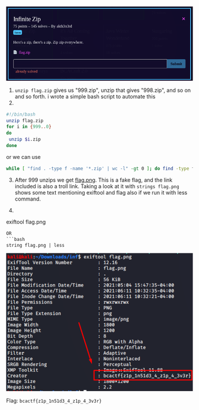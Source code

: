 ![question](Screenshot_2.png)
1) `unzip flag.zip` gives us "999.zip", unzip that gives "998.zip", and so on and so forth. i wrote a simple bash script to automate this
2) 
```bash
#!/bin/bash
unzip flag.zip
for i in {999..0}
do
 unzip $i.zip
done
```

or we can use

```bash
while [ "find . -type f -name '*.zip' | wc -l" -gt 0 ]; do find -type f -name "*.zip" -exec unzip -- '{}' ; -exec rm -- '{}' ;; done
```
3) After 999 unzips we get [flag.png](flag.png).  This is a fake flag, and the link included is also a troll link.  Taking a look at it with `strings flag.png` shows some text mentioning exiftool and flag also if we run it with less command.

4) ```bash
exiftool flag.png
``` gives us the flag
OR
```bash
string flag.png | less
```

![flag](Screenshot_1.png)

Flag: ```bcactf{z1p_1n51d3_4_z1p_4_3v3r}```
